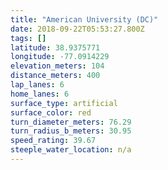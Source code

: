 ```yaml
---
title: "American University (DC)"
date: 2018-09-22T05:53:27.800Z
tags: []
latitude: 38.9375771
longitude: -77.0914229
elevation_meters: 104
distance_meters: 400
lap_lanes: 6
home_lanes: 6
surface_type: artificial
surface_color: red
turn_diameter_meters: 76.29
turn_radius_b_meters: 30.95
speed_rating: 39.67
steeple_water_location: n/a
---
```


